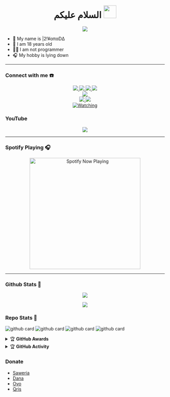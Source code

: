 <h1 align="center">السلام عليكم <img src="https://user-images.githubusercontent.com/1303154/88677602-1635ba80-d120-11ea-84d8-d263ba5fc3c0.gif" width="40px" alt=""><br></h1>
<p align="center">
  <img src="https://github.com/Riyanid/Riyanid/blob/main/20220307_070026.gif" />
</p> 

<p align="center">

- 👤 My name is |2!¥απαDΔ
- 💌 I am 18 years old 
- 👨‍💻 I am not programmer
- 🎧 My hobby is lying down

</p>

------
### Connect with me ☎️
<p align="center">
  <a href="https://instagram.com/yannstory_"><img src="https://img.shields.io/badge/Instagram-E4405F?style=for-the-badge&logo=instagram&logoColor=white"/> 
  <a href="https://wa.me/6285711450232?text=Assalamu'alaikum"><img src="https://img.shields.io/badge/WhatsApp-25D366?style=for-the-badge&logo=whatsapp&logoColor=white" />
  <a href="https://www.facebook.com/profile.php?id=100015590345684"><img src="https://img.shields.io/badge/Facebook-%234267B2.svg?&style=for-the-badge&logo=facebook&logoColor=white" />
  <a href="https://t.me/R1Y4N4D4"><img src="https://img.shields.io/badge/Telegram-%230088cc.svg?&style=for-the-badge&logo=telegram&logoColor=white" /> <br>
  <a href="https://www.youtube.com/channel/UC1XsDCuEyez3gcogOMgOJxw"><img src="https://img.shields.io/badge/YouTube-RYANADA-ff0000?style=for-the-badge&logo=youtube&logoColor=ff0000&link=https://youtube.com/c/|2!¥απαDΔ" /><br>
  <a name=ZeeoneOfc&label=VIEWS&style=flat-square&color=orange" />
  <a href="https://github.com/Riyanid"><img src="https://img.shields.io/badge/-GitHub-black?style=flat-square&logo=github" /> 
  <a href="https://www.youtube.com/channel/UCdzWwbApjkyODby7_MoRYlA"><img src="https://img.shields.io/youtube/channel/subscribers/UCdzWwbApjkyODby7_MoRYlA?style=social" /> <br>
  <a href="https://komarev.com/ghpvc/?username=zeeone-ofc&color=blue&style=flat-square&label=Profile+Views"><img title="Watching" src="https://komarev.com/ghpvc/?username=zeeone-ofc&color=green&style=flat-square&label=Profile+View"></a>
</p>
                                                                                    
 ### YouTube
<p align="center">
  <img src="https://github.com/Riyanid/Riyanid/blob/main/20220307_120153.gif" />
</p>  
                                                                             

------

### Spotify Playing 🎧

<p align="center">
  <a href="https://open.spotify.com/user/31nuzemgd72h4llo3dnl2pshegeu?si=qHWmVIfBQhy2KyH0dJgQ2Q&utm_source=copy-link" target="_blank"><img src="https://now-playing-on-spotify.vercel.app/api/spotify" alt="Spotify Now Playing" width="350"/></a>
</p>

------

### Github Stats 🚀

<p align="center"><a href="https://github.com/Riyanid"><img src="https://github-readme-stats.vercel.app/api?username=Riyanid&show_icons=true&theme=radical"></a></p>
<p align="center"><a href="https://github.com/Riyanid"><img src="https://github-readme-stats.vercel.app/api/top-langs/?username=Riyanid&theme=radical&layout=compact"></a></p> 

### Repo Stats 🔭
![github card](https://github-readme-stats.vercel.app/api/pin/?username=Riyanid&repo=Kumpulan-Virtex&theme=dark)
![github card](https://github-readme-stats.vercel.app/api/pin/?username=Riyanid&repo=RubotXmd8&theme=nightowl)
![github card](https://github-readme-stats.vercel.app/api/pin/?username=Riyanid&repo=RubotX15&theme=dark)
![github card](https://github-readme-stats.vercel.app/api/pin/?username=Riyanid&repo=Riyanid&theme=nightowl)


<details>
    <summary>&#127942 <b>GitHub Awards</b></summary><br/>

![Github Trophy](https://github-profile-trophy.vercel.app/?username=Riyanid)

</details>

<details>
    <summary>&#127942 <b>GitHub Activity</b></summary><br/>

![Metrics](https://metrics.lecoq.io/Riyanid?template=classic&repositories.forks=true&languages=1&languages.colors=github&languages.threshold=0%25&config.timezone=Asia%2FJakarta)

</details> 

### Donate
- [Saweria](https://saweria.co/Riyanid)
- [Dana](https://telegra.ph/file/096d42dedcddef8085691.jpg)
- [Ovo](https://telegra.ph/file/986bb741b0c1f7517972f.jpg)
- [Qris](https://telegra.ph/file/cb879819dbed154671d86.jpg)
